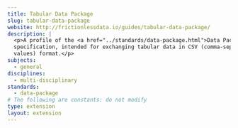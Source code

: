 ```yaml
---
title: Tabular Data Package
slug: tabular-data-package
website: http://frictionlessdata.io/guides/tabular-data-package/
description: |
  <p>A profile of the <a href="../standards/data-package.html">Data Package</a>
  specification, intended for exchanging tabular data in CSV (comma-separated
  values) format.</p>
subjects:
  - general
disciplines:
  - multi-disciplinary
standards:
  - data-package
# The following are constants: do not modify
type: extension
layout: extension
---
```

